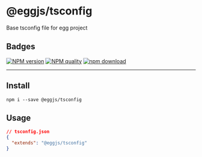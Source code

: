 # @eggjs/tsconfig
Base tsconfig file for egg project

## Badges

[![NPM version][npm-image]][npm-url]
[![NPM quality][quality-image]][quality-url]
[![npm download][download-image]][download-url]

[npm-image]: https://img.shields.io/npm/v/@eggjs/tsconfig.svg?style=flat-square
[npm-url]: https://npmjs.org/package/@eggjs/tsconfig
[quality-image]: http://npm.packagequality.com/shield/@eggjs/tsconfig.svg?style=flat-square
[quality-url]: http://packagequality.com/#?package=@eggjs/tsconfig
[download-image]: https://img.shields.io/npm/dm/@eggjs/tsconfig.svg?style=flat-square
[download-url]: https://npmjs.org/package/@eggjs/tsconfig

--------------------

## Install

```shell
npm i --save @eggjs/tsconfig
```

## Usage

```json
// tsconfig.json
{
  "extends": "@eggjs/tsconfig"
}
```
